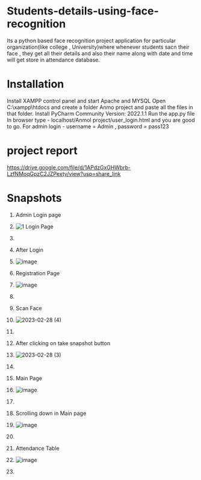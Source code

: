 # Students-details-using-face-recognition
Its a python based face recognition project application for particular organization(like college , University)where whenever students sacn their face , they get all their details and also their name along with date and time will get store in attendance database.

# Installation
Install XAMPP control panel and start Apache and MYSQL
Open C:\xampp\htdocs and create a folder Anmo project and paste all the files in that folder.
Install PyCharm Community Version: 2022.1.1
Run the app.py file
In browser type - localhost/Anmol project/user_login.html and you are good to go. For admin login - username = Admin , password = pass123

# project report
https://drive.google.com/file/d/1APdzGxGHWbrb-LzfNMoqGpzC2JZPexty/view?usp=share_link


# Snapshots
1) Admin Login page 
2) ![1 Login Page](https://user-images.githubusercontent.com/95924396/170882473-bcfddc22-33cc-4b96-8a15-153f45ecfe9c.png)
3) 
4) After Login 
5) ![image](https://user-images.githubusercontent.com/120442395/221783557-1d3dedcf-56e3-4b92-a2f7-75950b536c23.png)

3) Registration Page 
4) ![image](https://user-images.githubusercontent.com/120442395/221783474-52f6d65e-9337-49e7-91c8-023897b68147.png)
5) 
6) Scan Face 
7) ![2023-02-28 (4)](https://user-images.githubusercontent.com/120442395/221784319-fafbe9e1-3404-485c-86b4-da9a1fee54ff.png)
8) 
9) After clicking on take snapshot button 
10) ![2023-02-28 (3)](https://user-images.githubusercontent.com/120442395/221782355-8930ac40-2e16-4b61-9a80-9a982e0c2fa0.png)
11) 
12) Main Page 
13) ![image](https://user-images.githubusercontent.com/120442395/221783053-d5ad1892-8363-4a69-9db7-2a9eb1f98b8b.png)
14) 
15) Scrolling down in Main page 
16) ![image](https://user-images.githubusercontent.com/120442395/221782928-202879f5-ace3-47e0-ade1-546de6999f11.png)
17) 
18) Attendance Table 
19) ![image](https://user-images.githubusercontent.com/120442395/221782828-c5010c8c-ccf4-40a2-8c01-4179a73e81fc.png)
20) 




